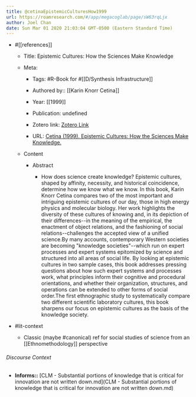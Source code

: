 ```yaml
---
title: @cetinaEpistemicCulturesHow1999
url: https://roamresearch.com/#/app/megacoglab/page/sW63rqLjx
author: Joel Chan
date: Sun Mar 01 2020 21:03:04 GMT-0500 (Eastern Standard Time)
---
```


- #[[references]]

    - Title: Epistemic Cultures: How the Sciences Make Knowledge

    - Meta:

        - Tags: #R-Book for #[[D/Synthesis Infrastructure]]

        - Authored by:: [[Karin Knorr Cetina]]

        - Year: [[1999]]

        - Publication: undefined

        - Zotero link: [Zotero Link](zotero://select/items/1_9IQ7PPJQ)

        - URL: [Cetina (1999). Epistemic Cultures: How the Sciences Make Knowledge.](https://www.hup.harvard.edu/catalog.php?isbn=9780674258945)

    - Content

        - Abstract

            - How does science create knowledge? Epistemic cultures, shaped by affinity, necessity, and historical coincidence, determine how we know what we know. In this book, Karin Knorr Cetina compares two of the most important and intriguing epistemic cultures of our day, those in high energy physics and molecular biology. Her work highlights the diversity of these cultures of knowing and, in its depiction of their differences--in the meaning of the empirical, the enactment of object relations, and the fashioning of social relations--challenges the accepted view of a unified science.By many accounts, contemporary Western societies are becoming "knowledge societies"--which run on expert processes and expert systems epitomized by science and structured into all areas of social life. By looking at epistemic cultures in two sample cases, this book addresses pressing questions about how such expert systems and processes work, what principles inform their cognitive and procedural orientations, and whether their organization, structures, and operations can be extended to other forms of social order.The first ethnographic study to systematically compare two different scientific laboratory cultures, this book sharpens our focus on epistemic cultures as the basis of the knowledge society.
- #lit-context

    - Classic (maybe #canonical) ref for social studies of science from an [[Ethnomethodology]] perspective

###### Discourse Context

- **Informs::** [CLM - Substantial portions of knowledge that is critical for innovation are not written down.md](CLM - Substantial portions of knowledge that is critical for innovation are not written down.md)
